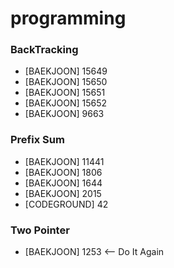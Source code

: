# programming

### BackTracking
- [BAEKJOON] 15649
- [BAEKJOON] 15650
- [BAEKJOON] 15651
- [BAEKJOON] 15652
- [BAEKJOON] 9663

### Prefix Sum
- [BAEKJOON] 11441
- [BAEKJOON] 1806
- [BAEKJOON] 1644
- [BAEKJOON] 2015
- [CODEGROUND] 42

### Two Pointer
- [BAEKJOON] 1253 <-- Do It Again
